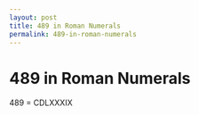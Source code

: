 ```yaml
---
layout: post
title: 489 in Roman Numerals
permalink: 489-in-roman-numerals
---
```


# 489 in Roman Numerals

489 = CDLXXXIX
